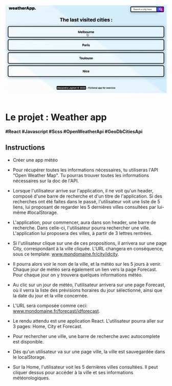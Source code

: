 <div align="center" width="100%"><img src="./rendering.gif" /></div>
<br>

# Le projet : Weather app
**#React #Javascript #Scss #OpenWeatherApi #GeoDbCitiesApi**
## Instructions
- Créer une app météo

- Pour récupérer toutes les informations nécessaires, tu utiliseras l'API "Open Weather Map". Tu pourras trouver toutes les informations nécessaires sur la doc de l'API.

- Lorsque l'utilisateur arrive sur l'application, il ne voit qu'un header, composé d'une barre de recherche et d'un titre de l'application. Si des recherches ont été faites dans le passé, l'utilisateur voit une liste de 5 liens, lui proposant de regarder les 5 dernières villes consultées par lui-même #localStorage.

- L'application, pour commencer, aura dans son header, une barre de recherche. Dans celle-ci, l'utilisateur pourra rechercher une ville. L'application lui proposera des villes, à partir de 3 lettres rentrées.

- Si l'utilisateur clique sur une de ces propositions, il arrivera sur une page City, correspondant à la ville cliquée. L'URL changera en conséquence, sous ce template: www.mondomaine.fr/city/idcity.

- Il pourra alors voir le nom de la ville, et la météo sur les 5 jours à venir. Chaque jour de météo sera également un lien vers la page Forecast. Pour chaque jour on y trouvera quelques informations météo.

- Au clic sur un jour de météo, l'utilisateur arrivera sur une page Forecast, où il verra la liste des prévisions horaires du jour sélectionné, ainsi que la date du jour et la ville concernée.

- L'URL sera composée comme ceci: www.mondomaine.fr/forecast/idforecast.

- Le rendu attendu est une application React. L'utilisateur pourra aller sur 3 pages: Home, City et Forecast.

- Pour rechercher une ville, une barre de recherche avec autocomplete est disponible.

- Dès qu'un utilisateur va sur une page ville, la ville est sauvegardée dans le localStorage.

- Sur la Home, l'utilisateur voit les 5 dernières villes consultées. Il peut cliquer dessus pour accéder à la ville et ses informations météorologiques.
